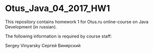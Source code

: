 # Otus_Java_04_2017_HW1


This repository contains homework 1 for Otus.ru online-course on Java Development (in russian).

The following information is required by course staff:

Sergey Vinyarsky
Сергей Винярский